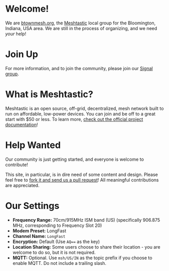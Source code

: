 # Welcome!

We are [btownmesh.org](https://btownmesh.org), the [Meshtastic](https://meshtastic.org/) local group for the Bloomington, Indiana, USA area. We are still in the process of organizing, and we need _your_ help!

# Join Up

For more information, and to join the community, please join our [Signal group](https://signal.group/#CjQKINyyolxLEPQjN-GVE5SU00uSTAzC1ZP51qGY1k-lYI9uEhBswDrzUq1VRFwFDTD-tqrg).

# What is Meshtastic?

Meshtastic is an open source, off-grid, decentralized, mesh network built to run on affordable, low-power devices. You can join and be off to a great start with $50 or less. To learn more, [check out the official project documentation](https://meshtastic.org/docs/introduction/)!

# Help Wanted

Our community is just getting started, and everyone is welcome to contribute!

This site, in particular, is in dire need of some content and design. Please feel free to [fork it and send us a pull request](https://github.com/kratcliff/btownmesh.org)! All meaningful contributions are appreciated.

# Our Settings

- **Frequency Range:** 70cm/915MHz ISM band (US) (specifically 906.875 MHz, corresponding to Frequency Slot 20)
- **Modem Preset:** LongFast
- **Channel Name:** `LongFast`
- **Encryption:** Default (Use `AQ==` as the key)
- **Location Sharing:** Some users choose to share their location - you are welcome to do so, but it is not required.
- **MQTT:** Optional. Use `msh/US/IN` as the topic prefix if you choose to enable MQTT. Do not include a trailing slash.
  